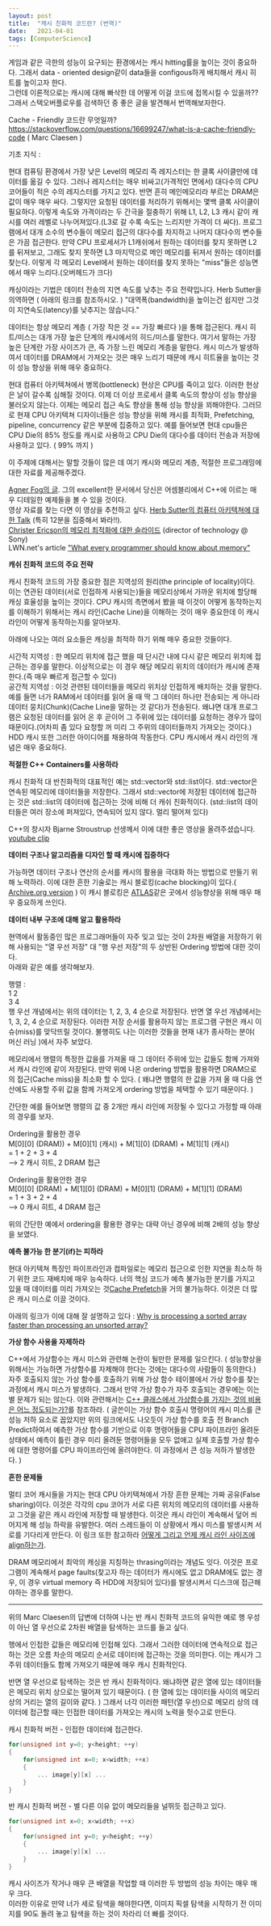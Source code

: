 ```yaml
---
layout: post
title:  "캐시 친화적 코드란? (번역)"
date:   2021-04-01
tags: [ComputerScience]
---
```


게임과 같은 극한의 성능이 요구되는 환경에서는 캐시 hitting률을 높이는 것이 중요하다. 그래서 data - oriented design같이 data들을 configous하게 배치해서 캐시 히트를 높이고자 한다.       
그런데 이론적으로는 캐시에 대해 빠삭한 데 어떻게 이걸 코드에 접목시킬 수 있을까??    
그래서 스택오버플로우를 검색하던 중 좋은 글을 발견해서 번역해보자한다.   

Cache - Friendly 코드란 무엇일까?      
https://stackoverflow.com/questions/16699247/what-is-a-cache-friendly-code ( Marc Claesen )


기초 지식 :      

현대 컴퓨팅 환경에서 가장 낮은 Level의 메모리 즉 레지스터는 한 클록 사이클만에 데이터를 옮길 수 있다. 그러나 레지스터는 매우 비싸고(가격적인 면에서) 대다수의 CPU 코어들이 적은 수의 레지스터를 가지고 있다. 반면 흔히 메인메모리라 부르는 DRAM은 값이 매우 매우 싸다. 그렇지만 요청된 데이터를 처리하기 위해서는 몇백 클록 사이클이 필요하다. 이렇게 속도와 가격이라는 두 간극을 절충하기 위해 L1, L2, L3 캐시 같이 캐시를 여러 레벨로 나누어져있다.(L3로 갈 수록 속도는 느리지만 가격이 더 싸다). 프로그램에서 대개 소수의 변수들이 메모리 접근의 대다수를 차지하고 나머지 대다수의 변수들은 가끔 접근한다. 만약 CPU 프로세서가 L1캐쉬에서 원하는 데이터를 찾지 못하면 L2를 뒤져보고, 그래도 찾지 못하면 L3 마지막으로 메인 메모리를 뒤져서 원하는 데이터를 찾는다. 이렇게 각 메모리 Level에서 원하는 데이터를 찾지 못하는 "miss"들은 성능면에서 매우 느리다.(오버헤드가 크다)    

캐싱이라는 기법은 데이터 전송의 지연 속도를 낮추는 주요 전략입니다. Herb Sutter을 의역하면 ( 아래의 링크를 참조하시오. ) "대역폭(bandwidth)을 높이는건 쉽지만 그것이 지연속도(latency)를 낮추지는 않습니다."     

데이터는 항상 메모리 계층 ( 가장 작은 것 == 가장 빠르다 )을 통해 접근된다. 캐시 히트/미스는 대개 가장 높은 단계의 캐시에서의 히드/미스를 말한다. 여기서 말하는 가장 높은 단계란 가장 사이즈가 큰, 즉 가장 느린 메모리 계층을 말한다. 캐시 미스가 발생하여서 데이터를 DRAM에서 가져오는 것은 매우 느리기 때문에 캐시 히트율을 높이는 것이 성능 향상을 위해 매우 중요하다. 

현대 컴퓨터 아키텍쳐에서 병목(bottleneck) 현상은 CPU를 죽이고 있다. 이러한 현상은 날이 갈수록 심해질 것이다. 
이제 더 이상 프로세서 클록 속도의 향상이 성능 향상을 불러오지 않는다. 이제는 메모리 접근 속도 향상을 통해 성능 향상을 꾀해야한다. 그러므로 현재 CPU 아키텍쳐 디자이너들은 성능 향상을 위해 캐시를 최적화, Prefetching, pipeline, concurrency 같은 부분에 집중하고 있다. 예를 들어보면 현대 cpu들은 CPU Die의 85% 정도를 캐시로 사용하고 CPU Die의 대다수를 데이터 전송과 저장에 사용하고 있다. ( 99% 까지 )     

이 주제에 대해서는 말할 것들이 많은 데 여기 캐시와 메모리 계층, 적절한 프로그래밍에 대한 자료를 제공해주겠다.   

[Agner Fog의 글](http://www.agner.org/optimize/). 그의 excellent한 문서에서 당신은 어셈블리에서 C++에 이르는 매우 디테일한 예제들을 볼 수 있을 것이다.           
영상 자료를 찾는 다면 이 영상을 추천하고 싶다. [Herb Sutter의 컴퓨터 아키텍쳐에 대한 Talk](http://www.youtube.com/watch?v=L7zSU9HI-6I) (특히 12분을 집중해서 봐라!!).           
[Christer Ericson의 메모리 최적화에 대한 슬라이드](https://web.archive.org/web/20160422113037/http://www.research.scea.com/research/pdfs/GDC2003_Memory_Optimization_18Mar03.pdf) (director of technology @ Sony)     
LWN.net's article ["What every programmer should know about memory"](http://lwn.net/Articles/250967/)    

**캐쉬 친화적 코드의 주요 전략**     

캐시 친화적 코드의 가장 중요한 점은 지역성의 원리(the principle of locality)이다. 이는 연관된 데이터(서로 인접하게 사용되는)들을 메모리상에서 가까운 위치에 할당해 캐싱 효율성을 높이는 것이다. CPU 캐시의 측면에서 봤을 때 이것이 어떻게 동작하는지를 이해하기 위해서는 캐시 라인(Cache Line)을 이해하는 것이 매우 중요한데 이 캐시 라인이 어떻게 동작하는지를 알아보자.    

아래에 나오는 여러 요소들은 캐싱을 최적하 하기 위해 매우 중요한 것들이다.

시간적 지역성 : 한 메모리 위치에 접근 했을 때 단시간 내에 다시 같은 메모리 위치에 접근하는 경우를 말한다. 이상적으로는 이 경우 해당 메모리 위치의 데이터가 캐시에 존재한다.(즉 매우 빠르게 접근할 수 있다)     
공간적 지역성 : 이것 관련된 데이터들을 메모리 위치상 인접하게 배치하는 것을 말한다. 예를 들면 너가 RAM에서 데이터를 읽어 올 때 딱 그 데이터 하나만 전송되는 게 아니라 데이터 뭉치(Chunk)(Cache Line을 말하는 것 같다)가 전송된다. 왜냐면 대개 프로그램은 요청된 데이터를 읽어 온 후 곧이어 그 주위에 있는 데이터를 요청하는 경우가 많이 때문이다.(어차피 좀 있다 요청할 꺼 미리 그 주위의 데이터들까지 가져오는 것이다.) HDD 캐시 또한 그러한 아이디어를 채용하여 작동한다. CPU 캐시에서 캐시 라인의 개념은 매우 중요하다.         



**적절한 C++ Containers를 사용하라**       


캐시 친화적 대 반친화적의 대표적인 예는 std::vector와 std::list이다. std::vector은 연속된 메모리에 데이터들을 저장한다. 그래서 std::vector에 저장된 데이터에 접근하는 것은 std::list의 데이터에 접근하는 것에 비해 더 캐쉬 친화적이다. (std::list의 데이터들은 여러 장소에 퍼져있다, 연속되어 있지 않다. 멀리 떨어져 있다)

C++의 창시자 Bjarne Stroustrup 선생께서 이에 대한 좋은 영상을 올려주셨습니다. [youtube clip](http://www.youtube.com/watch?v=YQs6IC-vgmo)     


**데이터 구조나 알고리즘을 디자인 할 때 캐시에 집중하다**       

가능하면 데이터 구조나 연산의 순서를 캐시의 활용을 극대화 하는 방법으로 만들기 위해 노력하라. 이에 대한 흔한 기술로는 캐시 블로킹(cache blocking)이 있다.( [Archive.org version](http://www.cs.berkeley.edu/~richie/cs267/mg/report/node35.html) ) 이 캐시 블로킹은 [ATLAS](http://en.wikipedia.org/wiki/Automatically_Tuned_Linear_Algebra_Software)같은 곳에서 성능향상을 위해 매우 매우 중요하게 쓰인다.     

**데이터 내부 구조에 대해 알고 활용하라**      

현역에서 활동중인 많은 프로그래머들이 자주 잊고 있는 것이 2차원 배열을 저장하기 위해 사용되는 "열 우선 저장" 대 "행 우선 저장"의 두 상반된 Ordering 방법에 대한 것이다.       
아래와 같은 예를 생각해보자.     

행렬 :    
1  2    
3  4   
행 우선 개념에서는 위의 데이터는 1, 2, 3, 4 순으로 저장된다. 반면 열 우선 개념에서는 1, 3, 2, 4 순으로 저장된다. 이러한 저장 순서를 활용하지 않는 프로그램 구현은 캐시 이슈(miss)를 맞닥뜨릴 것이다. 불행히도 나는 이러한 것들을 현재 내가 종사하는 분야( 머신 러닝 )에서 자주 보았다.     

메모리에서 행렬의 특정한 값을를 가져올 때 그 데이터 주위에 있는 값들도 함께 가져와서 캐시 라인에 같이 저장된다. 만약 위에 나온 ordering 방법을 활용하면 DRAM으로의 접근(Cache miss)을 최소화 할 수 있다. ( 왜냐면 행렬의 한 값을 가져 올 때 다음 연산에도 사용할 주위 값을 함께 가져오게 ordering 방법을 체택할 수 있기 때문이다. )     

간단한 예를 들어보면 행렬의 값 중 2개만 캐시 라인에 저장될 수 있다고 가정할 때 아래의 경우를 보자.    

Ordering을 활용한 경우         
M[0][0] (DRAM)) + M[0][1] (캐시) + M[1][0] (DRAM) + M[1][1] (캐시)            
= 1 + 2 + 3 + 4          
--> 2 캐시 히트, 2 DRAM 접근       


Ordering을 활용안한 경우      
M[0][0] (DRAM) + M[1][0] (DRAM) + M[0][1] (DRAM) + M[1][1] (DRAM)            
= 1 + 3 + 2 + 4          
--> 0 캐시 히트, 4 DRAM 접근            

위의 간단한 예에서 ordering을 활용한 경우는 대략 아닌 경우에 비해 2배의 성능 향상을 보였다.       


**예측 불가능 한 분기(if)는 피하라**

현대 아키텍쳐 특징인 파이프라인과 컴파일로는 메모리 접근으로 인한 지연을 최소하 하기 위한 코드 재배치에 매우 능숙하다. 너의 핵심 코드가 예측 불가능한 분기를 가지고 있을 때 데이터를 미리 가져오는 것[Cache Prefetch](https://sungjjinkang.github.io/computerscience/2021/05/14/CachePrefetcher.html)을 거의 불가능하다. 이것은 더 많은 캐시 미스로 이끌 것이다.             

아래의 링크가 이에 대해 잘 설명하고 있다 : [Why is processing a sorted array faster than processing an unsorted array?](https://stackoverflow.com/questions/11227809/why-is-processing-a-sorted-array-faster-than-an-unsorted-array)          


**가상 함수 사용을 자제하라**      

C++에서 가상함수는 캐시 미스와 관련해 논란이 될만한 문제를 일으킨다. ( 성능향상을 위해서는 가능하면 가상함수를 자제해야 한다는 것에는 대다수의 사람들이 동의한다.) 자주 호출되지 않는 가상 함수를 호출하기 위해 가상 함수 테이블에서 가상 함수를 찾는 과정에서 캐시 미스가 발생하다. 그래서 만약 가상 함수가 자주 호출되는 경우에는 이는 별 문제가 되는 않는다. 이와 관련해서는 [C++ 클래스에서 가상함수를 가지는 것의 비용은 어느 정도되는가?](https://stackoverflow.com/questions/667634/what-is-the-performance-cost-of-having-a-virtual-method-in-a-c-class)를 참조하라. ( 글쓴이는 가상 함수 호출시 명령어의 캐시 미스를 큰 성능 저하 요소로 꼽았지만 위의 링크에서도 나오듯이 가상 함수를 호출 전 Branch Predict하여서 예측한 가상 함수를 기반으로 이후 명령어들을 CPU 파이프라인 올려둔 상태에서 예측이 틀린 경우 미리 올려둔 명령어들을 모두 없애고 실제 호출할 가상 함수에 대한 명령어를 CPU 파이프라인에 올려야한다. 이 과정에서 큰 성능 저하가 발생한다. )       

**흔한 문제들**      

멀티 코어 캐시들을 가지는 현대 CPU 아키텍쳐에서 가장 흔한 문제는 가짜 공유(False sharing)이다. 이것은 각각의 cpu 코어가 서로 다른 위치의 메모리의 데이터를 사용하고 그것을 같은 캐시 라인에 저장할 때 발생한다. 이것은 캐시 라인이 계속해서 덮어 씌어지게 해 성능 하락을 유발한다. 여러 스레드들이 이 상황에서 캐시 미스를 발생시켜 서로를 기다리게 만든다. 이 링크 또한 참고하라 [어떻게 그리고 언제 캐시 라인 사이즈에 align하는가](https://stackoverflow.com/questions/8469427/how-and-when-to-align-to-cache-line-size).        

DRAM 메모리에서 최악의 캐싱을 지칭하는 thrasing이라는 개념도 잇다. 이것은 프로그램이 계속해서 page faults(찾고자 하는 데이터가 캐시에도 없고 DRAM에도 없는 경우, 이 경우 virtual memory 즉 HDD에 저장되어 있다)를 발생시켜서 디스크에 접근해야하는 경우를 말한다.    

---------------------

위의 Marc Claesen의 답변에 더하여 나는 반 캐시 친화적 코드의 유익한 예로 행 우성이 아닌 열 우선으로 2차원 배열을 탐색하는 코드를 들고 싶다.    

행에서 인접한 값들은 메모리에 인접해 있다. 그래서 그러한 데이터에 연속적으로 접근하는 것은 오름 차순의 메모리 순서로 데이터에 접근하는 것을 의미한다. 이는 캐시가 그 주위 데이터들도 함께 가져오기 때문에 매우 캐시 친화적인다.    

반면 열 우선으로 탐색하는 것은 반 캐시 친화적이다. 왜냐하면 같은 열에 있는 데이터들은 메모리 위치 상으로는 떨어져 있기 때문이다. ( 한 열에 있는 데이터들 사이의 메모리 상의 거리는 열의 길이와 같다. ) 그래서 너각 이러한 패턴(열 우선)으로 메모리 상의 데이터에 접근할 때는 인접한 데이터를 가져오는 캐시의 노력을 헛수고로 만든다.          

캐시 친화적 버전 - 인접한 데이터에 접근한다.     
```cpp
for(unsigned int y=0; y<height; ++y)
{
    for(unsigned int x=0; x<width; ++x)
    {
        ... image[y][x] ...
    }
}
```


반 캐시 친화적 버전 - 별 다른 이유 없이 메모리들을 널뛰듯 접근하고 있다.
```cpp
for(unsigned int x=0; x<width; ++x)
{
    for(unsigned int y=0; y<height; ++y)
    {
        ... image[y][x] ...
    }
}
```

캐시 사이즈가 작거나 매우 큰 배열을 작업할 때 이러한 두 방법의 성능 차이는 매우 매우 크다.     
이러한 이유로 만약 너가 세로 탐색을 해야한다면, 이미지 픽셀 탐색을 시작하기 전 이미지를 90도 돌려 놓고 탐색을 하는 것이 차라리 더 빠를 것이다.          
